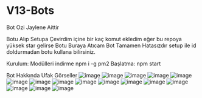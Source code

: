# V13-Bots

Bot Ozi Jaylene Aittir

Botu Alıp Setupa Çevirdim içine bir kaç komut ekledim eğer bu repoya yüksek star gelirse Botu Buraya Atıcam
Bot Tamamen Hatasızdır setup ile id doldurmadan botu kullana bilirsiniz.

Kurulum: Modülleri indirme npm i -g pm2 Başlatma: npm start

Bot Hakkında Ufak Görseller
![image](https://cdn.discordapp.com/attachments/1018742179046363157/1034722193193586698/setup_kurulum.png)
![image](https://cdn.discordapp.com/attachments/1018742179046363157/1034722602951905340/kurulum_liste.png)
![image](https://cdn.discordapp.com/attachments/1018742179046363157/1034723015663038495/setup.png)
![image](https://cdn.discordapp.com/attachments/1018742179046363157/1037672431294349342/image_2.png)
![image](https://cdn.discordapp.com/attachments/1018742179046363157/1037672431600553984/image_1.png)
![image](https://cdn.discordapp.com/attachments/1018742179046363157/1038203093931806810/sustur.png)
![image](https://cdn.discordapp.com/attachments/1018742179046363157/1038203093575278682/susturmenu.png)
![image](https://cdn.discordapp.com/attachments/1018742179046363157/1038473990441816155/karantina.png)
![image](https://cdn.discordapp.com/attachments/1018742179046363157/1038473064939270206/jailmenu.png)
![image](https://cdn.discordapp.com/attachments/1018742179046363157/1038473990177562664/unkarantina.png)
![image](https://cdn.discordapp.com/attachments/1018742179046363157/1038473989644894208/unkarantinacikart.png)
![image](https://cdn.discordapp.com/attachments/1025465436302737509/1040359544452300850/Adsz.png)
![image](https://cdn.discordapp.com/attachments/1041540064674590840/1043523527430635591/ystats.png)
![image](https://cdn.discordapp.com/attachments/1006698954248966336/1045998461046247474/topssss.png)
![image](https://cdn.discordapp.com/attachments/1006698954248966336/1045997700853809243/topstatmesaj.png)
![image](https://cdn.discordapp.com/attachments/1006698954248966336/1045997701172563968/topses.png)
